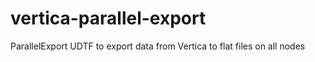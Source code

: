 # vertica-parallel-export
ParallelExport UDTF to export data from Vertica to flat files on all nodes

